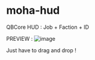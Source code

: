 # moha-hud
QBCore HUD : Job + Faction + ID

PREVIEW :
![image](https://github.com/mosloww/moha-hud/assets/118264156/d1bb58dc-2251-4747-bd36-f72c3ed5995e)

Just have to drag and drop !

